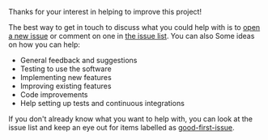 Thanks for your interest in helping to improve this project!

The best way to get in touch to discuss what you could help with is to [open
a new issue](https://gitlab.com/joelostblom/context-explorer/issues/new) or
comment on one in [the issue
list](https://gitlab.com/joelostblom/context-explorer/issues). You can also Some
ideas on how you can help:

- General feedback and suggestions
- Testing to use the software
- Implementing new features
- Improving existing features
- Code improvements
- Help setting up tests and continuous integrations

If you don't already know what you want to help with, you can look at the issue
list and keep an eye out for items labelled as
[good-first-issue](https://gitlab.com/joelostblom/context-explorer/issues?label_name%5B%5D=good-first-issue).
